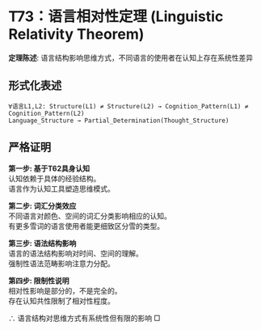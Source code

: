 # T73：语言相对性定理 (Linguistic Relativity Theorem)  

**定理陈述**: 语言结构影响思维方式，不同语言的使用者在认知上存在系统性差异  

## 形式化表述  
```  
∀语言L1,L2: Structure(L1) ≠ Structure(L2) → Cognition_Pattern(L1) ≠ Cognition_Pattern(L2)  
Language_Structure → Partial_Determination(Thought_Structure)  
```  

## 严格证明  

**第一步: 基于T62具身认知**  
认知依赖于具体的经验结构。  
语言作为认知工具塑造思维模式。  

**第二步: 词汇分类效应**  
不同语言对颜色、空间的词汇分类影响相应的认知。  
有更多雪词的语言使用者能更细致区分雪的类型。  

**第三步: 语法结构影响**  
语言的语法结构影响对时间、空间的理解。  
强制性语法范畴影响注意力分配。  

**第四步: 限制性说明**  
相对性影响是部分的，不是完全的。  
存在认知共性限制了相对性程度。  

∴ 语言结构对思维方式有系统性但有限的影响 □  